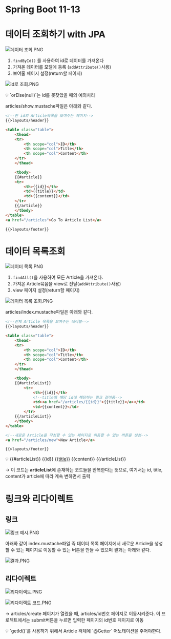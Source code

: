 # Spring Boot 11-13

# 데이터 조회하기 with JPA

![데이터 조회.PNG](Spring%20Boot%2011-13%20d6cf5ecc63bf48b3b844aa5c0570d9bf/%EB%8D%B0%EC%9D%B4%ED%84%B0_%EC%A1%B0%ED%9A%8C.png)

1. `findById()` 를 사용하여 id로 데이터를 가져온다
2. 가져온 데이터를 모델에 등록 (`addAttribute()`사용)
3. 보여줄 페이지 설정(return할 페이지)

![id로 조회.PNG](Spring%20Boot%2011-13%20d6cf5ecc63bf48b3b844aa5c0570d9bf/id%EB%A1%9C_%EC%A1%B0%ED%9A%8C.png)

<aside>
💡 `orElse(null)`는 id를 못찾았을 때의 예외처리

</aside>

articles/show.mustache파일은 아래와 같다.

```html
<!--한 id의 Article목록을 보여주는 페이지-->
{{>layouts/header}}

<table class="table">
    <thead>
    <tr>
        <th scope="col">ID</th>
        <th scope="col">Title</th>
        <th scope="col">Content</th>
    </tr>
    </thead>

    <tbody>
    {{#article}}
    <tr>
        <th>{{id}}</th>
        <td>{{title}}</td>
        <td>{{content}}</td>
    </tr>
    {{/article}}
    </tbody>
</table>
<a href="/articles">Go To Article List</a>

{{>layouts/footer}}
```

# 데이터 목록조회

![데이터 목록.PNG](Spring%20Boot%2011-13%20d6cf5ecc63bf48b3b844aa5c0570d9bf/%EB%8D%B0%EC%9D%B4%ED%84%B0_%EB%AA%A9%EB%A1%9D.png)

1. `findAll()`을 사용하여 모든 Article을 가져온다.
2. 가져온 Article묶음을 view로 전달(`addAttribute()`사용)
3. view 페이지 설정(return할 페이지)

![데이터 목록 조회.PNG](Spring%20Boot%2011-13%20d6cf5ecc63bf48b3b844aa5c0570d9bf/%EB%8D%B0%EC%9D%B4%ED%84%B0_%EB%AA%A9%EB%A1%9D_%EC%A1%B0%ED%9A%8C.png)

articles/index.mustache파일은 아래와 같다.

```html
<!--전체 Article 목록을 보여주는 테이블-->
{{>layouts/header}}

<table class="table">
    <thead>
    <tr>
        <th scope="col">ID</th>
        <th scope="col">Title</th>
        <th scope="col">Content</th>
    </tr>
    </thead>

    <tbody>
    {{#articleList}}
        <tr>
            <th>{{id}}</th>
            <!--title에 해당 id에 해당하는 링크 걸어줌-->
            <td><a href="/articles/{{id}}">{{title}}</a></td>
            <td>{{content}}</td>
        </tr>
    {{/articleList}}
    </tbody>
</table>

<!--새로운 Article을 작성할 수 있는 페이지로 이동할 수 있는 버튼을 생성-->
<a href="/articles/new">New Article</a>

{{>layouts/footer}}
```

<aside>
💡 {{#articleList}}
        <tr>
            <th>{{id}}</th>
            <!--title에 해당 id에 해당하는 링크 걸어줌-->
            <td><a href="/articles/{{id}}">{{title}}</a></td>
            <td>{{content}}</td>
        </tr>
    {{/articleList}}

→ 이 코드는 **articleList**에 존재하는 코드들을 반복한다는 뜻으로, 여기서는  id, title, content가 article에 따라 계속 변하면서 출력 

</aside>

# 링크와 리다이렉트

## 링크

![링크 예시.PNG](Spring%20Boot%2011-13%20d6cf5ecc63bf48b3b844aa5c0570d9bf/%EB%A7%81%ED%81%AC_%EC%98%88%EC%8B%9C.png)

아래와 같이 index.mustache파일 즉 데이터 목록 페이지에서 새로운 Article을 생성할 수 있는 페이지로 이동할 수 있는 버튼을 만들 수 있으며 결과는 아래와 같다.

![결과.PNG](Spring%20Boot%2011-13%20d6cf5ecc63bf48b3b844aa5c0570d9bf/%EA%B2%B0%EA%B3%BC.png)

## 리다이렉트

![리다이렉트.PNG](Spring%20Boot%2011-13%20d6cf5ecc63bf48b3b844aa5c0570d9bf/%EB%A6%AC%EB%8B%A4%EC%9D%B4%EB%A0%89%ED%8A%B8.png)

![리다이렉트 코드.PNG](Spring%20Boot%2011-13%20d6cf5ecc63bf48b3b844aa5c0570d9bf/%EB%A6%AC%EB%8B%A4%EC%9D%B4%EB%A0%89%ED%8A%B8_%EC%BD%94%EB%93%9C.png)

→ articles/create 페이지가 열렸을 때, articles/id번호 페이지로 이동시켜준다. 이 프로젝트에서는 submit버튼을 누르면 입력한 페이지의 id번호 페이지로 이동

<aside>
💡 `getId()`를 사용하기 위해서 Article 객체에 `@Getter` 어노테이션을 주어야한다.

</aside>
